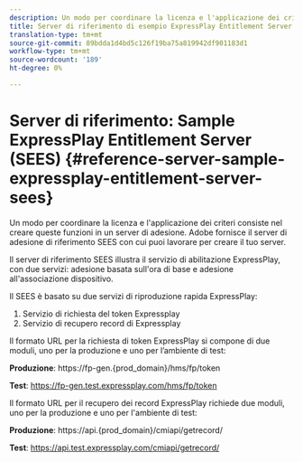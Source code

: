 ```yaml
---
description: Un modo per coordinare la licenza e l'applicazione dei criteri consiste nel creare queste funzioni in un server di adesione. Adobe fornisce il server di adesione di riferimento SEES con cui puoi lavorare per creare il tuo server.
title: Server di riferimento di esempio ExpressPlay Entitlement Server (SEES)
translation-type: tm+mt
source-git-commit: 89bdda1d4bd5c126f19ba75a819942df901183d1
workflow-type: tm+mt
source-wordcount: '189'
ht-degree: 0%

---
```



# Server di riferimento: Sample ExpressPlay Entitlement Server (SEES) {#reference-server-sample-expressplay-entitlement-server-sees}

Un modo per coordinare la licenza e l&#39;applicazione dei criteri consiste nel creare queste funzioni in un server di adesione. Adobe fornisce il server di adesione di riferimento SEES con cui puoi lavorare per creare il tuo server.

Il server di riferimento SEES illustra il servizio di abilitazione ExpressPlay, con due servizi: adesione basata sull&#39;ora di base e adesione all&#39;associazione dispositivo.

Il SEES è basato su due servizi di riproduzione rapida ExpressPlay:

1. Servizio di richiesta del token Expressplay
1. Servizio di recupero record di Expressplay

Il formato URL per la richiesta di token ExpressPlay si compone di due moduli, uno per la produzione e uno per l’ambiente di test:

**Produzione**: <span></span>https://fp-gen.{prod_domain}/hms/fp/token

**Test**: <span></span>https://fp-gen.test.expressplay.com/hms/fp/token

Il formato URL per il recupero dei record ExpressPlay richiede due moduli, uno per la produzione e uno per l&#39;ambiente di test:

**Produzione**: <span></span>https://api.{prod_domain}/cmiapi/getrecord/

**Test**: <span></span>https://api.test.expressplay.com/cmiapi/getrecord/

